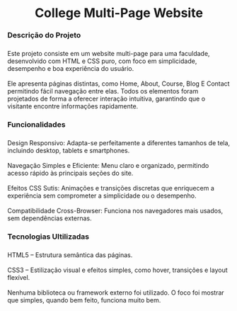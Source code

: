 <h1 align="center">College Multi-Page Website</h1>

###



###

<h3 align="left">Descrição do Projeto</h3>

###

<p align="left">Este projeto consiste em um website multi-page para uma faculdade, desenvolvido com HTML e CSS puro, com foco em simplicidade, desempenho e boa experiência do usuário.<br><br>Ele apresenta páginas distintas, como Home, About, Course, Blog E Contact permitindo fácil navegação entre elas. Todos os elementos foram projetados de forma a oferecer interação intuitiva, garantindo que o visitante encontre informações rapidamente.</p>

###

<h3 align="left">Funcionalidades</h3>

###

<p align="left">Design Responsivo: Adapta-se perfeitamente a diferentes tamanhos de tela, incluindo desktop, tablets e smartphones. <br><br>Navegação Simples e Eficiente: Menu claro e organizado, permitindo acesso rápido às principais seções do site.<br><br>Efeitos CSS Sutis: Animações e transições discretas que enriquecem a experiência sem comprometer a simplicidade ou o desempenho.<br><br>Compatibilidade Cross-Browser: Funciona nos navegadores mais usados, sem dependências externas.</p>

###

<h3 align="left">Tecnologias Ultilizadas</h3>

###

<p align="left">HTML5 – Estrutura semântica das páginas.<br><br>CSS3 – Estilização visual e efeitos simples, como hover, transições e layout flexível.<br><br>Nenhuma biblioteca ou framework externo foi utilizado. O foco foi mostrar que simples, quando bem feito, funciona muito bem.</p>

###
